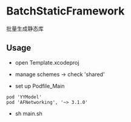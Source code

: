 # BatchStaticFramework
批量生成静态库



## Usage

* open Template.xcodeproj
* manage schemes -> check 'shared'

* set up Podfile_Main
```
pod 'YYModel'
pod 'AFNetworking', '~> 3.1.0'
```
* sh main.sh

